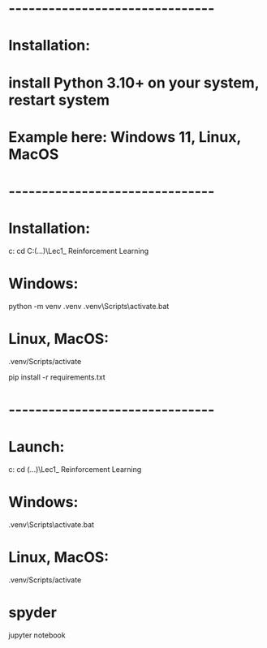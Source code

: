 # -------------------------------
# Installation:
# install Python 3.10+ on your system, restart system
# Example here: Windows 11, Linux, MacOS

# -------------------------------
# Installation:
c:
cd C:\(...)\Lec1_ Reinforcement Learning

# Windows:
python -m venv .venv
.venv\Scripts\activate.bat

# Linux, MacOS:
.venv/Scripts/activate

pip install -r requirements.txt

# -------------------------------
# Launch:
c:
cd (...)\Lec1_ Reinforcement Learning

# Windows:
.venv\Scripts\activate.bat
# Linux, MacOS:
.venv/Scripts/activate

# spyder
jupyter notebook
